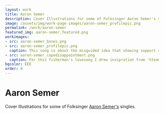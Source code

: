 ```yaml
---
layout: work
title: Aaron Semer
description: Cover Illustrations for some of Folksinger Aaron Semer's singles.
image: /assets/img/work-page-images/aaron-semer_profilepic.png
permalink: /work/aaron-semer
featured_img: aaron-semer_featured.png
workimages:
- src: aaron-semer_bones.png
- src: aaron-semer_profilepic.png
  caption: This song is about the misguided idea that showing support on social media will change the world. 
- src: aaron-semer_capedisappointment.png
  caption: For this fisherman's lovesong I drew insipration from 'Steamboat Willie', as Aaron's brand of nostalgic Americana reminded me of those old disney cartoons.  
bgcolor: EEE
order: 8
---
```


# Aaron Semer

Cover Illustrations for some of Folksinger [Aaron Semer's](http://aaronsemer.com/) singles.